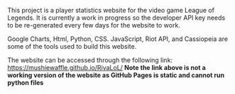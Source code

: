 This project is a player statistics website for the video game League of Legends. 
It is currently a work in progress so the developer API key needs to be re-generated every few days for the website to work. 

Google Charts, Html, Python, CSS. JavaScript, Riot API, and Cassiopeia are some of the tools used to build this website. 

The website can be accessed through the following link: 
https://mushiewaffle.github.io/RivaLoL/
**Note the link above is not a working version of the website as GitHub Pages is static and cannot run python files**

